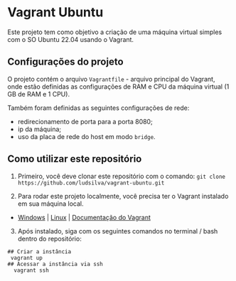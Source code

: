 # Vagrant Ubuntu
Este projeto tem como objetivo a criação de uma máquina virtual simples com o SO Ubuntu 22.04 usando o Vagrant.

## Configurações do projeto

O projeto contém o arquivo `Vagrantfile` - arquivo principal do Vagrant, onde estão definidas as configurações de RAM e CPU da máquina virtual (1 GB de RAM e 1 CPU). 

Também foram definidas as seguintes configurações de rede:
- redirecionamento de porta para a porta 8080;
- ip da máquina;
- uso da placa de rede do host em modo `bridge`.

## Como utilizar este repositório

1. Primeiro, você deve clonar este repositório com o comando: `git clone https://github.com/ludsilva/vagrant-ubuntu.git`

2. Para rodar este projeto localmente, você precisa ter o Vagrant instalado em sua máquina local. 
  - [Windows](https://www.youtube.com/watch?v=yFSm6TXBuDE&ab_channel=VemcomoPY) | [Linux](https://www.youtube.com/watch?v=fwKPiyWaDbU&pp=ygUQaW5zdGFsYXIgdmFncmFudA%3D%3D) | [Documentação do Vagrant](https://developer.hashicorp.com/vagrant/downloads)

3. Após instalado, siga com os seguintes comandos no terminal / bash dentro do repositório:
```
## Criar a instância
 vagrant up
## Acessar a instância via ssh
  vagrant ssh
```
